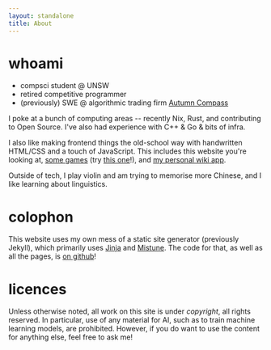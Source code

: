 ```yaml
---
layout: standalone
title: About
---
```


# whoami

- compsci student @ UNSW
- retired competitive programmer
- (previously) SWE @ algorithmic trading firm [Autumn Compass](https://autumncompass.com/)

I poke at a bunch of computing areas -- recently Nix, Rust, and contributing to Open Source.
I've also had experience with C++ & Go & bits of infra.

I also like making frontend things the old-school way with handwritten HTML/CSS and a touch of JavaScript.
This includes this website you're looking at, [some games] (try [this one]!), and [my personal wiki app].

[some games]: /webgames/
[this one]: /webgames/basalt-bashers/
[my personal wiki app]: /ibis-wiki/static/

Outside of tech, I play violin and am trying to memorise more Chinese, and I like learning about linguistics.

# colophon

This website uses my own mess of a static site generator (previously Jekyll), which primarily uses [Jinja](https://jinja.palletsprojects.com/) and [Mistune](https://mistune.lepture.com/).
The code for that, as well as all the pages, is [on github](https://github.com/ralismark/ralismark.github.io)!

# licences

Unless otherwise noted, all work on this site is under _copyright_, all rights reserved.
In particular, use of any material for AI, such as to train machine learning models, are prohibited.
However, if you do want to use the content for anything else, feel free to ask me!
